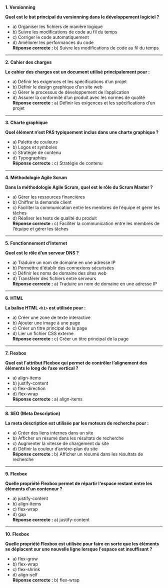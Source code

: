 **1. Versionning**

**Quel est le but principal du versionning dans le développement logiciel ?**
- a) Organiser les fichiers de manière logique
- b) Suivre les modifications de code au fil du temps
- c) Corriger le code automatiquement
- d) Améliorer les performances du code  
  **Réponse correcte :** b) Suivre les modifications de code au fil du temps

---

**2. Cahier des charges**

**Le cahier des charges est un document utilisé principalement pour :**
- a) Définir les exigences et les spécifications d’un projet
- b) Définir le design graphique d’un site web
- c) Gérer le processus de développement de l’application
- d) Assurer la conformité d’un produit avec les normes de qualité  
  **Réponse correcte :** a) Définir les exigences et les spécifications d’un projet

---

**3. Charte graphique**

**Quel élément n’est PAS typiquement inclus dans une charte graphique ?**
- a) Palette de couleurs
- b) Logos et symboles
- c) Stratégie de contenu
- d) Typographies  
  **Réponse correcte :** c) Stratégie de contenu

---

**4. Méthodologie Agile Scrum**

**Dans la méthodologie Agile Scrum, quel est le rôle du Scrum Master ?**
- a) Gérer les ressources financières
- b) Chiffrer la demande client
- c) Faciliter la communication entre les membres de l’équipe et gérer les tâches
- d) Réaliser les tests de qualité du produit  
  **Réponse correcte :** c) Faciliter la communication entre les membres de l’équipe et gérer les tâches

---

**5. Fonctionnement d’Internet**

**Quel est le rôle d’un serveur DNS ?**
- a) Traduire un nom de domaine en une adresse IP
- b) Permettre d'établir des connexions sécurisées
- c) Définir les noms de domaine des sites web
- d) Transférer des fichiers entre serveurs  
  **Réponse correcte :** a) Traduire un nom de domaine en une adresse IP

---

**6. HTML**

**La balise HTML `<h1>` est utilisée pour :**
- a) Créer une zone de texte interactive
- b) Ajouter une image à une page
- c) Créer un titre principal de la page
- d) Lier un fichier CSS externe  
  **Réponse correcte :** c) Créer un titre principal de la page

---

**7. Flexbox**

**Quel est l'attribut Flexbox qui permet de contrôler l’alignement des éléments le long de l’axe vertical ?**
- a) align-items
- b) justify-content
- c) flex-direction
- d) flex-wrap  
  **Réponse correcte :** a) align-items

---

**8. SEO (Meta Description)**

**La meta description est utilisée par les moteurs de recherche pour :**
- a) Créer des liens internes dans un site
- b) Afficher un résumé dans les résultats de recherche
- c) Augmenter la vitesse de chargement du site
- d) Définir la couleur d’arrière-plan du site  
  **Réponse correcte :** b) Afficher un résumé dans les résultats de recherche

---

**9. Flexbox**

**Quelle propriété Flexbox permet de répartir l'espace restant entre les éléments d'un conteneur ?**
- a) justify-content
- b) align-items
- c) flex-wrap
- d) gap  
  **Réponse correcte :** a) justify-content

---

**10. Flexbox**

**Quelle propriété Flexbox est utilisée pour faire en sorte que les éléments se déplacent sur une nouvelle ligne lorsque l'espace est insuffisant ?**
- a) flex-grow
- b) flex-wrap
- c) flex-shrink
- d) align-self  
  **Réponse correcte :** b) flex-wrap  

